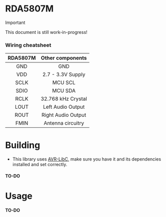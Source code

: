 # RDA5807M

> [!IMPORTANT]  
> This document is still work-in-progress!

### Wiring cheatsheet
| RDA5807M | Other components   |
| :------: | :----------------: |
| GND      | GND                |
| VDD      | 2.7 - 3.3V Supply  |
| SCLK     | MCU SCL            |
| SDIO     | MCU SDA            |
| RCLK     | 32.768 kHz Crystal |
| LOUT     | Left Audio Output  |
| ROUT     | Right Audio Output |
| FMIN     | Antenna circuitry  |

# Building
- This library uses [AVR-LibC](https://github.com/avrdudes/avr-libc), make sure you have it and its dependencies installed and set correctly.

#### TO-DO

# Usage
#### TO-DO
